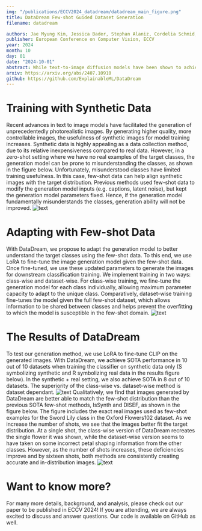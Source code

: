 ```yaml
---
img: "/publications/ECCV2024_datadream/datadream_main_figure.png"
title: DataDream Few-shot Guided Dataset Generation
filename: datadream

authors: Jae Myung Kim, Jessica Bader, Stephan Alaniz, Cordelia Schmid, Zeynep Akata
publisher: European Conference on Computer Vision, ECCV
year: 2024
month: 10
day: 01
date: "2024-10-01"
abstract: While text-to-image diffusion models have been shown to achieve state-of-the-art results in image synthesis, they have yet to prove their effectiveness in downstream applications. Previous work has proposed to generate data for image classifier training given limited real data access. However, these methods struggle to generate in-distribution images or depict fine-grained features, thereby hindering the generalization of classification models trained on synthetic datasets. We propose DataDream, a framework for synthesizing classification datasets that more faithfully represents the real data distribution when guided by few-shot examples of the target classes. DataDream fine-tunes LoRA weights for the image generation model on the few real images before generating the training data using the adapted model. We then fine-tune LoRA weights for CLIP using the synthetic data to improve downstream image classification over previous approaches on a large variety of datasets. We demonstrate the efficacy of DataDream through extensive experiments, surpassing state-of-the-art classification accuracy with few-shot data across 7 out of 10 datasets, while being competitive on the other 3. Additionally, we provide insights into the impact of various  factors, such as the number of real-shot and generated images as well as  the fine-tuning compute on model performance. The code is available at https://github.com/ExplainableML/DataDream.
arxiv: https://arxiv.org/abs/2407.10910
github: https://github.com/ExplainableML/DataDream
---
```

# Training with Synthetic Data
Recent advances in text to image models have facilitated the generation of unprecedentedly photorealistic images. By generating higher quality, more controllable images, the usefulness of synthetic images for model training increases. Synthetic data is highly appealing as a data collection method, due to its relative inexpensiveness compared to real data.
However, in a zero-shot setting where we have no real examples of the target classes, the generation model can be prone to misunderstanding the classes, as shown in the figure below. Unfortunately, misunderstood classes have limited training usefulness.
In this case, few-shot data can help align synthetic images with the target distribution. Previous methods used few-shot data to modify the generation model inputs (e.g. captions, latent noise), but kept the generation model parameters fixed. Hence, if the generation model fundamentally misunderstands the classes, generation ability will not be improved.
![text](/publications/ECCV24_datadream/teaser_1.png)
# Adapting with Few-shot Data
With DataDream, we propose to adapt the generation model to better understand the target classes using the few-shot data. To this end, we use LoRA to fine-tune the image generation model given the few-shot data. Once fine-tuned, we use these updated parameters to generate the images for downstream classification training. 
We implement training in two ways: class-wise and dataset-wise. For class-wise training, we fine-tune the generation model for each class individually, allowing maximum parameter capacity to adapt to the unique class. Comparatively, dataset-wise training fine-tunes the model given the full few-shot dataset, which allows information to be shared between classes and helps prevent the overfitting to which the model is susceptible in the few-shot domain.
![text](/publications/ECCV24_datadream/datadream_main_figure.png)
# The Results of DataDream
To test our generation method, we use LoRA to fine-tune CLIP on the generated images.
With DataDream, we achieve SOTA performance in 10 out of 10 datasets when training the classifier on synthetic data only (S symbolizing synthetic and R symbolizing real data in the results figure below). In the synthetic + real setting, we also achieve SOTA in 8 out of 10 datasets. The superiority of the class-wise vs. dataset-wise method is dataset dependant.
![text](/publications/ECCV24_datadream/results.png)
Qualitatively, we find that images generated by DataDream are better able to match the few-shot distribution than the previous SOTA few-shot methods, IsSynth and DISEF, as shown in the figure below. The figure includes the exact real images used as few-shot examples for the Sword Lily class in the Oxford Flowers102 dataset. 
As we increase the number of shots, we see that the images better fit the target distribution. At a single shot, the class-wise version of DataDream recreates the single flower it was shown, while the dataset-wise version seems to have taken on some incorrect petal shaping information from the other classes. However, as the number of shots increases, these deficiencies improve and by sixteen shots, both methods are consistently creating accurate and in-distribution images.
![text](/publications/ECCV24_datadream/Qualitative_Flowers_Sword_Lily.png)
# Want to know more?
For many more details, background, and analysis, please check out our paper to be published in ECCV 2024! If you are attending, we are always excited to discuss and answer questions. Our code is available on GitHub as well.